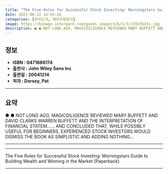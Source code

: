 ```yaml
---
title: "The Five Rules for Successful Stock Investing: Morningstars Guide to Building Wealth and Winning in the Market (Paperback)"
date: 2021-06-22 14:55:20
categories: [외국도서, 해외주문원서]
image: https://bimage.interpark.com/goods_image/3/6/3/3/17823633s.jpg
description: ● ● NOT LONG AGO, MAGICDILIGENCE REVIEWED MARY BUFFETT AND DAVID CLARKS WARREN BUFFETT AND THE INTERPRETATION OF FINANCIAL STATEM...... AND CONCLUDED THAT, WH
---
```


## **정보**

- **ISBN : 0471686174**
- **출판사 : John Wiley   Sons Inc**
- **출판일 : 20041214**
- **저자 : Dorsey, Pat**

------



## **요약**

●  ●  NOT LONG AGO, MAGICDILIGENCE REVIEWED MARY BUFFETT AND DAVID CLARKS WARREN BUFFETT AND THE INTERPRETATION OF FINANCIAL STATEM...... AND CONCLUDED THAT, WHILE POSSIBLY USEFUL FOR BEGINNERS, EXPERIENCED STOCK INVESTORS WOULD DISMISS THE BOOK AS SIMPLISTIC AND ADDING NOTHING... 

------



------


The Five Rules for Successful Stock Investing: Morningstars Guide to Building Wealth and Winning in the Market (Paperback) 

------


